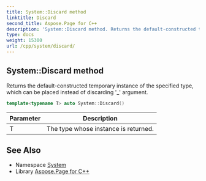 ```yaml
---
title: System::Discard method
linktitle: Discard
second_title: Aspose.Page for C++
description: 'System::Discard method. Returns the default-constructed temporary instance of the specified type, which can be placed instead of discarding ''_'' argument in C++.'
type: docs
weight: 15300
url: /cpp/system/discard/
---
```

## System::Discard method


Returns the default-constructed temporary instance of the specified type, which can be placed instead of discarding '_' argument.

```cpp
template<typename T> auto System::Discard()
```


| Parameter | Description |
| --- | --- |
| T | The type whose instance is returned. |

## See Also

* Namespace [System](../)
* Library [Aspose.Page for C++](../../)
